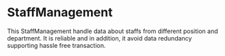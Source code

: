 # StaffManagement
This StaffManagement handle data about staffs from different position and department. It is reliable and in addition, it avoid data redundancy supporting hassle free transaction.
